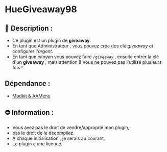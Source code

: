 # HueGiveaway98
## __:newspaper: Description__ :
- Ce plugin est un plugin de **giveaway**.
- En tant que Administrateur , vous pouvez crée des clé *giveaway* et configurer l'*argent*.
- En tant que *citoyen* vous pouvez faire *`/giveaway`* , ensuite entrer la clé d'un **giveaway** , mais attention !! Vous ne pouvez pas l'utilisé plusieurs fois !

## __Dépendance__ : 
- [Modkit & AAMenu](https://github.com/Aarnow/NovaLife_ModKit-Releases/releases/latest)

## :no_entry: __Information__ : 
- Vous avez pas le droit de vendre/approprié mon plugin,
- pas le droit de le décompilez.
- A chaque initialisation , je serais au courant.
- Le plugin a une licence.
